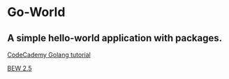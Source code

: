 # Go-World

## A simple hello-world application with packages.

[CodeCademy Golang tutorial](https://www.codecademy.com/learn/learn-go)

[BEW 2.5](https://make-school-courses.github.io/BEW-2.5-Strongly-Typed-Languages/#/Lessons/SSGProject)
